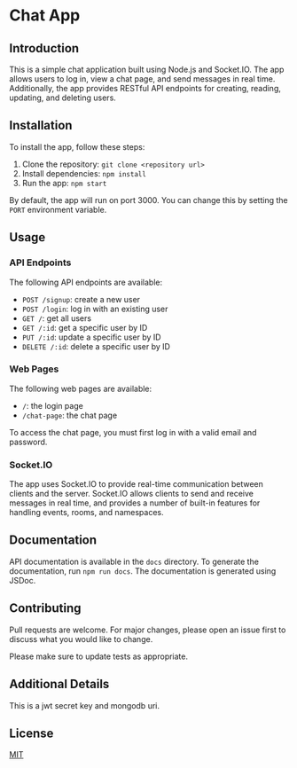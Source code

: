 # Chat App

## Introduction

This is a simple chat application built using Node.js and Socket.IO. The app allows users to log in, view a chat page, and send messages in real time. Additionally, the app provides RESTful API endpoints for creating, reading, updating, and deleting users.

## Installation

To install the app, follow these steps:

1. Clone the repository: `git clone <repository url>`
2. Install dependencies: `npm install`
3. Run the app: `npm start`

By default, the app will run on port 3000. You can change this by setting the `PORT` environment variable.

## Usage

### API Endpoints

The following API endpoints are available:

* `POST /signup`: create a new user
* `POST /login`: log in with an existing user
* `GET /`: get all users
* `GET /:id`: get a specific user by ID
* `PUT /:id`: update a specific user by ID
* `DELETE /:id`: delete a specific user by ID

### Web Pages

The following web pages are available:

* `/`: the login page
* `/chat-page`: the chat page

To access the chat page, you must first log in with a valid email and password.

### Socket.IO

The app uses Socket.IO to provide real-time communication between clients and the server. Socket.IO allows clients to send and receive messages in real time, and provides a number of built-in features for handling events, rooms, and namespaces.

## Documentation

API documentation is available in the `docs` directory. To generate the documentation, run `npm run docs`. The documentation is generated using JSDoc.

## Contributing

Pull requests are welcome. For major changes, please open an issue first to discuss what you would like to change.

Please make sure to update tests as appropriate.

## Additional Details

This is a jwt secret key and mongodb uri.


## License

[MIT](https://choosealicense.com/licenses/mit/)
